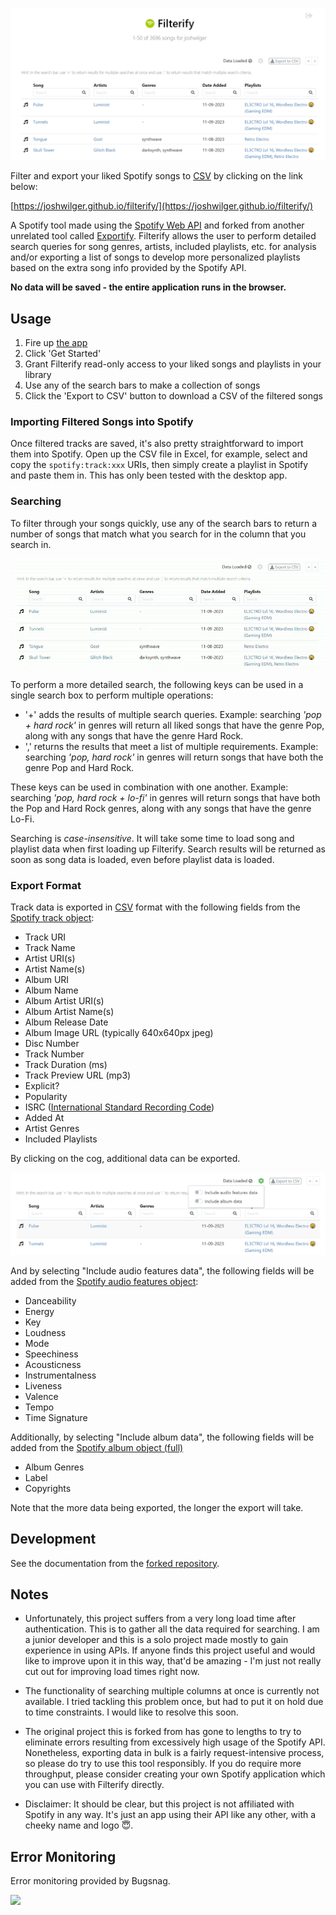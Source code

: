 <a href="https://joshwilger.github.io/filterify/"><img src="screenshot.png"/></a>

Filter and export your liked Spotify songs to [CSV](https://en.wikipedia.org/wiki/Comma-separated_values) by clicking on the link below:

[https://joshwilger.github.io/filterify/](https://joshwilger.github.io/filterify/)

A Spotify tool made using the [Spotify Web API](https://developer.spotify.com/documentation/web-api) and forked from another unrelated tool called [Exportify](https://watsonbox.github.io/exportify/). Filterify allows the user to perform detailed search queries for song genres, artists, included playlists, etc. for analysis and/or exporting a list of songs to develop more personalized playlists based on the extra song info provided by the Spotify API.

**No data will be saved - the entire application runs in the browser.**


## Usage

1. Fire up [the app](https://joshwilger.github.io/filterify/)
2. Click 'Get Started'
3. Grant Filterify read-only access to your liked songs and playlists in your library
4. Use any of the search bars to make a collection of songs
5. Click the 'Export to CSV' button to download a CSV of the filtered songs

### Importing Filtered Songs into Spotify

Once filtered tracks are saved, it's also pretty straightforward to import them into Spotify. Open up the CSV file in Excel, for example, select and copy the `spotify:track:xxx` URIs, then simply create a playlist in Spotify and paste them in. This has only been tested with the desktop app.

### Searching

To filter through your songs quickly, use any of the search bars to return a number of songs that match what you search for in the column that you search in.

<a href="https://joshwilger.github.io/filterify/"><img src="search.gif"/></a>

To perform a more detailed search, the following keys can be used in a single search box to perform multiple operations:

* '+' adds the results of multiple search queries. Example: searching _'pop + hard rock'_ in genres will return all liked songs that have the genre Pop, along with any songs that have the genre Hard Rock.
* ',' returns the results that meet a list of multiple requirements. Example: searching _'pop, hard rock'_ in genres will return songs that have both the genre Pop and Hard Rock.

These keys can be used in combination with one another. Example: searching _'pop, hard rock + lo-fi'_ in genres will return songs that have both the Pop and Hard Rock genres, along with any songs that have the genre Lo-Fi.

Searching is _case-insensitive_. It will take some time to load song and playlist data when first loading up Filterify. Search results will be returned as soon as song data is loaded, even before playlist data is loaded.

### Export Format

Track data is exported in [CSV](http://en.wikipedia.org/wiki/Comma-separated_values) format with the following fields from the [Spotify track object](https://developer.spotify.com/documentation/web-api/reference/tracks/get-several-tracks/):

- Track URI
- Track Name
- Artist URI(s)
- Artist Name(s)
- Album URI
- Album Name
- Album Artist URI(s)
- Album Artist Name(s)
- Album Release Date
- Album Image URL (typically 640x640px jpeg)
- Disc Number
- Track Number
- Track Duration (ms)
- Track Preview URL (mp3)
- Explicit?
- Popularity
- ISRC ([International Standard Recording Code](https://isrc.ifpi.org/en/))
- Added At
- Artist Genres
- Included Playlists

By clicking on the cog, additional data can be exported.

<a href="https://joshwilger.github.io/filterify/"><img src="screenshot-config.png"/></a>

And by selecting "Include audio features data", the following fields will be added from the [Spotify audio features object](https://developer.spotify.com/documentation/web-api/reference/tracks/get-several-audio-features/):

- Danceability
- Energy
- Key
- Loudness
- Mode
- Speechiness
- Acousticness
- Instrumentalness
- Liveness
- Valence
- Tempo
- Time Signature

Additionally, by selecting "Include album data", the following fields will be added from the [Spotify album object (full)](https://developer.spotify.com/documentation/web-api/reference/object-model/#album-object-full)

- Album Genres
- Label
- Copyrights

Note that the more data being exported, the longer the export will take.


## Development

See the documentation from the [forked repository](https://github.com/watsonbox/exportify/).


## Notes

- Unfortunately, this project suffers from a very long load time after authentication. This is to gather all the data required for searching. I am a junior developer and this is a solo project made mostly to gain experience in using APIs. If anyone finds this project useful and would like to improve upon it in this way, that'd be amazing - I'm just not really cut out for improving load times right now.

- The functionality of searching multiple columns at once is currently not available. I tried tackling this problem once, but had to put it on hold due to time constraints. I would like to resolve this soon.

- The original project this is forked from has gone to lengths to try to eliminate errors resulting from excessively high usage of the Spotify API. Nonetheless, exporting data in bulk is a fairly request-intensive process, so please do try to use this tool responsibly. If you do require more throughput, please consider creating your own Spotify application which you can use with Filterify directly.

- Disclaimer: It should be clear, but this project is not affiliated with Spotify in any way. It's just an app using their API like any other, with a cheeky name and logo 😇.


## Error Monitoring

Error monitoring provided by Bugsnag.

<a href="http://www.bugsnag.com">
  <img src="bugsnag.png" width="200" />
</a>
